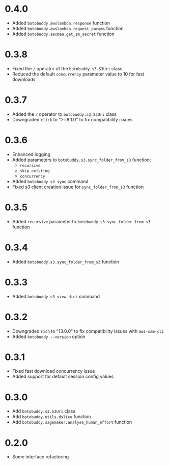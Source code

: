 # 0.4.0

- Added `botobuddy.awslambda.response` function
- Added `botobuddy.awslambda.request_params` function
- Added `botobuddy.secman.get_sm_secret` function

# 0.3.8

- Fixed the `/` operator of the `botobuddy.s3.S3Uri` class
- Reduced the default `concurrency` parameter value to 10 for fast downloads

# 0.3.7

- Added the `/` operator to `botobuddy.s3.S3Uri` class
- Downgraded `click` to ">=8.1.0" to fix compatibility issues

# 0.3.6

- Enhanced logging
- Added parameters to `botobuddy.s3.sync_folder_from_s3` function:
    - `recursive`
    - `skip_existing`
    - `concurrency`
- Added `botobuddy s3 sync` command
- Fixed s3 client creation issue for `sync_folder_from_s3` function

# 0.3.5

- Added `recursive` parameter to `botobuddy.s3.sync_folder_from_s3` function

# 0.3.4

- Added `botobuddy.s3.sync_folder_from_s3` function

# 0.3.3

- Added `botobuddy s3 view-dict` command

# 0.3.2

- Downgraded `rich` to "13.0.0" to fix compatibility issues with `aws-sam-cli`
- Added `botobuddy --version` option

# 0.3.1

- Fixed fast download concurrency issue
- Added support for default session config values

# 0.3.0

- Add `botobuddy.s3.S3Uri` class
- Add `botobuddy.utils.dslice` function
- Add `botobuddy.sagemaker.analyse_human_effort` function

# 0.2.0

- Some interface refactoring
